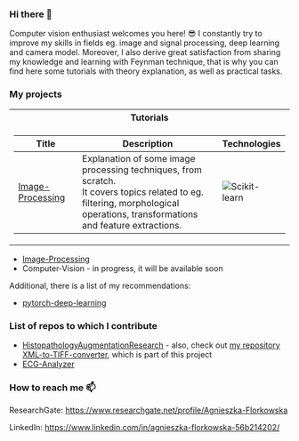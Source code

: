 ### Hi there 👋

Computer vision enthusiast welcomes you here! 😎 I constantly try to improve my skills in fields eg. image and signal processing, deep learning and camera model.
Moreover, I also derive great satisfaction from sharing my knowledge and learning with Feynman technique, that is why you can find here some tutorials with theory explanation, as well as practical tasks. 

### My projects
<table>
<tr><th>Tutorials</th></tr>
<tr><td>

|Title | Description | Technologies |
|--|--|--|
| [Image-Processing]([https://github.com/drkostas/Minecraft-AI](https://github.com/aflorkowska/Image-Processing)) | Explanation of some image processing techniques, from scratch.<br>It covers topics related to eg. <br>filtering, morphological operations, transformations and feature extractions. | ![Scikit-learn](https://img.shields.io/badge/scikit--learn-F7931E?style=flat-square&logo=scikit-learn&logoColor=white) | 

</td></tr> 
</table>

- [Image-Processing]()
- Computer-Vision - in progress, it will be available soon

Additional, there is a list of my recommendations:
- [pytorch-deep-learning](https://github.com/mrdbourke/pytorch-deep-learning/)

### List of repos to which I contribute
- [HistopathologyAugmentationResearch](https://github.com/Jarartur/HistopathologyAugmentationResearch) - also, check out [my repository XML-to-TIFF-converter](https://github.com/aflorkowska/XML-to-TIFF-converter), which is part of this project
- [ECG-Analyzer](https://github.com/dadm2022/ECG-Analyzer)

### How to reach me 📫
ResearchGate: https://www.researchgate.net/profile/Agnieszka-Florkowska

LinkedIn: https://www.linkedin.com/in/agnieszka-florkowska-56b214202/
